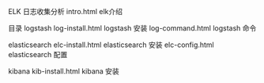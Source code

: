ELK 日志收集分析
intro.html elk介绍

目录
logstash 
log-install.html  logstash 安装
log-command.html  logstash 命令

elasticsearch
elc-install.html  elasticsearch 安装
elc-config.html   elasticsearch 配置

kibana
kib-install.html  kibana 安装
